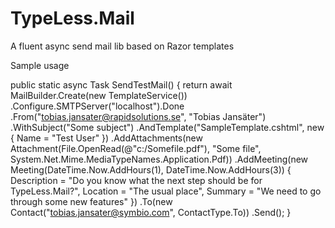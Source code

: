 TypeLess.Mail
=============

A fluent async send mail lib based on Razor templates 

Sample usage

public static async Task<SendMailResult> SendTestMail() {
            return await MailBuilder.Create(new TemplateService())
                    .Configure.SMTPServer("localhost").Done
                    .From("tobias.jansater@rapidsolutions.se", "Tobias Jansäter")
                    .WithSubject("Some subject")
                    .AndTemplate("SampleTemplate.cshtml", new { Name = "Test User" })
                    .AddAttachments(new Attachment(File.OpenRead(@"c:/Somefile.pdf"), "Some file", System.Net.Mime.MediaTypeNames.Application.Pdf))
                    .AddMeeting(new Meeting(DateTime.Now.AddHours(1), DateTime.Now.AddHours(3))
                    {
                        Description = "Do you know what the next step should be for TypeLess.Mail?",
                        Location = "The usual place",
                        Summary = "We need to go through some new features"
                    })
                    .To(new Contact("tobias.jansater@symbio.com", ContactType.To))
                    .Send();
        }
